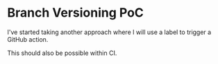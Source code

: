 # Branch Versioning PoC

I've started taking another approach where I will use a label to trigger a GitHub action. 

This should also be possible within CI.